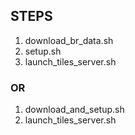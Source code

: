 ## STEPS
<ol>
  <li>download_br_data.sh</li>
  <li>setup.sh</li>
  <li>launch_tiles_server.sh</li>
</ol> 

### OR
<ol>
  <li>download_and_setup.sh</li>
  <li>launch_tiles_server.sh</li>
</ol> 